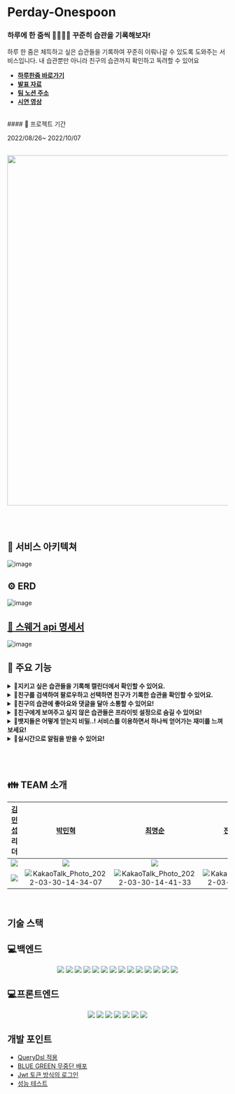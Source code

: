 # Perday-Onespoon
### 하루에 한 줌씩 🧑🏻‍🌾🌱 꾸준히 습관을 기록해보자! <br>

하루 한 줌은 체득하고 싶은 습관들을 기록하여 꾸준히 이뤄나갈 수 있도록 도와주는 서비스입니다.
내 습관뿐만 아니라 친구의 습관까지 확인하고 독려할 수 있어요
<br>
- **[하루한줌 바로가기](https://www.perday-onespoon.com/)<br>**
- **[발표 자료](https://docs.google.com/presentation/d/1u2x1SL4Bt863htJeiWeb8mTztDs20Rne1hU_DN310EU/edit?usp=sharing)<br>**
- **[팀 노션 주소](https://www.notion.so/3-8b744f1d04da4c41812b94df4ad65035)**
- **[시연 영상]()<br>**
<br>
#### 📆 프로젝트 기간 <br>

2022/08/26~ 2022/10/07



<br>


   <img src="https://img1.daumcdn.net/thumb/R1280x0/?scode=mtistory2&fname=https%3A%2F%2Fblog.kakaocdn.net%2Fdn%2FmtAhG%2FbtrNhOL2bvc%2FnjDlPCDAfNPXkU5q19MNq0%2Fimg.jpg" width="800">

<br><br>

## 📖 서비스 아키텍쳐

![image](https://img1.daumcdn.net/thumb/R1280x0/?scode=mtistory2&fname=https%3A%2F%2Fblog.kakaocdn.net%2Fdn%2Fbg3Vqy%2FbtrNjyBAtmG%2Fz58lk6MglF7kHzwkWhkgBK%2Fimg.png)


## ⚙️ ERD

![image](https://perday-onespoon.s3.ap-northeast-2.amazonaws.com/p+(1).png)

## [📄 스웨거 api 명세서](https://park-minhyeok.shop/swagger-ui.html#/)
![image](https://perday-onespoon.s3.ap-northeast-2.amazonaws.com/%E1%84%89%E1%85%B3%E1%84%8F%E1%85%B3%E1%84%85%E1%85%B5%E1%86%AB%E1%84%89%E1%85%A3%E1%86%BA+2022-10-06+%E1%84%8B%E1%85%A9%E1%84%92%E1%85%AE+6.50.04.png)

## 💖 주요 기능

<details>

  <summary><strong>📅지키고 싶은 습관들을 기록해 캘린더에서 확인할 수 있어요.</strong></summary>

  <br/>

  <ul>

<li>습관은 3일과 7일 중에 선택할 수 있습니다.</li>
<li>시간과 캐릭터를 선택할 수 있습니다.</li>
<img src="https://perday-onespoon.s3.ap-northeast-2.amazonaws.com/%E1%84%89%E1%85%B3%E1%84%8F%E1%85%B3%E1%84%85%E1%85%B5%E1%86%AB%E1%84%89%E1%85%A3%E1%86%BA+2022-10-06+%E1%84%8B%E1%85%A9%E1%84%92%E1%85%AE+6.56.59.png" width="150">
<li>설정한 시간으로 타이머를 진행하고 습관을 달성할 수 있습니다.</li>
<img src="https://perday-onespoon.s3.ap-northeast-2.amazonaws.com/%E1%84%89%E1%85%B3%E1%84%8F%E1%85%B3%E1%84%85%E1%85%B5%E1%86%AB%E1%84%89%E1%85%A3%E1%86%BA+2022-10-06+%E1%84%8B%E1%85%A9%E1%84%92%E1%85%AE+7.29.43.png" width="150">
<li>설정한 습관을 캘린더에서도 확인할 수 있습니다.</li>


  </ul>

</details>

<details>

  <summary><strong> 🙌친구를 검색하여 팔로우하고 선택하면 친구가 기록한 습관을 확인할 수 있어요.</strong></summary>

  <br/>

  <ul>

<li>친구의 이메일, 이름 또는 검색코드를 사용하여 검색할 수 있습니다.</li>
<img src="https://perday-onespoon.s3.ap-northeast-2.amazonaws.com/%E1%84%89%E1%85%B3%E1%84%8F%E1%85%B3%E1%84%85%E1%85%B5%E1%86%AB%E1%84%89%E1%85%A3%E1%86%BA+2022-10-06+%E1%84%8B%E1%85%A9%E1%84%92%E1%85%AE+7.31.32.png" width="150">
<li>캘린더에서 친구가 공개 설정한 습관을 확인할 수 있습니다.</li>
<img src="https://perday-onespoon.s3.ap-northeast-2.amazonaws.com/%E1%84%89%E1%85%B3%E1%84%8F%E1%85%B3%E1%84%85%E1%85%B5%E1%86%AB%E1%84%89%E1%85%A3%E1%86%BA+2022-10-06+%E1%84%8B%E1%85%A9%E1%84%92%E1%85%AE+7.32.40.png" width="150">



  </ul>

</details>

<details>

  <summary><strong> 👀친구의 습관에 좋아요와 댓글을 달아 소통할 수 있어요!</strong></summary>

  <br/>

  <ul>

  <li>친구가 어떤 습관을 했는지 둘러보고 응원과 코멘트를 남길 수 있습니다.</li>
  <img src="https://perday-onespoon.s3.ap-northeast-2.amazonaws.com/%E1%84%89%E1%85%B3%E1%84%8F%E1%85%B3%E1%84%85%E1%85%B5%E1%86%AB%E1%84%89%E1%85%A3%E1%86%BA+2022-10-06+%E1%84%8B%E1%85%A9%E1%84%92%E1%85%AE+7.36.25.png" width="150">


  </ul>

</details>

<details>

  <summary><strong>👫친구에게 보여주고 싶지 않은 습관들은 프라이빗 설정으로 숨길 수 있어요!</strong></summary>

<br/>

<ul>


</ul>

</details>

<details>

  <summary><strong>🏅뱃지들은 어떻게 얻는지 비밀..! 서비스를 이용하면서 하나씩 얻어가는 재미를 느껴보세요!</strong></summary>

  <br/>

  <ul>

<li>얻은 뱃지들은 이미지와 함께 언제 획득했는지 알 수 있습니다.</li>
<li>얻지 않은 뱃지들은 물음표 모양의 뱃지와 함께 힌트를 제공합니다.</li>


  </ul>

</details>

<details>

  <summary><strong>📢실시간으로 알림을 받을 수 있어요!</strong></summary>

  <br/>

  <ul>

  <li>뱃지 획득, 댓글, 좋아요, 습관 달성 시 실시간으로 알림을 받을 수 있습니다.</li>


  </ul>

</details>

<br>
<br><br>

## 👪 TEAM 소개
|                                                             [김민섭](https://github.com/alstjq8251) 리더                                                              |                                                                               [박민혁](https://github.com/Park-Seaweed)                                                                                |                                                       [최명순](https://github.com/roy656)                                                        |                                                    [전소연](https://github.com/soyeon102) 부리더                                                    |                                                                                [배지영](https://github.com/BaejiGongju)                                            |
|:----------------------------------------------------------------------------------------------------------------------------------------------------------------:|:---------------------------------------------------------------------------------------------------------------------------------------------------------------------------------------------------:|:---------------------------------------------------------------------------------------------------------------------------------------------:|:---------------------------------------------------------------------------------------------------------------------------------------------:|:---------------------------------------------------------------------------------------------------------------------------------------------------------------:|
|                                <img src="https://img.shields.io/badge/Back end-fcfd82?style=for-the-badge&logo=&logoColor=white">                                |                                                                   <img src="https://img.shields.io/badge/Back end-fcfd82?style=for-the-badge&logo=&logoColor=white">                                                                    |                                        <img src="https://img.shields.io/badge/Back end-fcfd82?style=for-the-badge&logo=&logoColor=white">                                         |                      <img src="https://img.shields.io/badge/front end-fcfd82?style=for-the-badge&logo=&logoColor=white">                      |                                             <img src="https://img.shields.io/badge/front end-fcfd82?style=for-the-badge&logo=&logoColor=white">                 |
| ![](https://img1.daumcdn.net/thumb/R1280x0/?scode=mtistory2&fname=https%3A%2F%2Fblog.kakaocdn.net%2Fdn%2FDO9Ma%2FbtrNhOrVyfo%2F0tAlwnBSxOvKYDMD682Zik%2Fimg.png) | ![KakaoTalk_Photo_2022-03-30-14-34-07](https://img1.daumcdn.net/thumb/R1280x0/?scode=mtistory2&fname=https%3A%2F%2Fblog.kakaocdn.net%2Fdn%2FzR6lR%2FbtrNjzHoynR%2FI4iKHEHRzPhXzKSm8xWxL0%2Fimg.png) | ![KakaoTalk_Photo_2022-03-30-14-41-33](https://user-images.githubusercontent.com/79740505/161509182-6a56457f-b0e6-45f0-b40e-d95cbf48619c.png) | ![KakaoTalk_Photo_2022-03-30-14-41-33](https://perday-onespoon.s3.ap-northeast-2.amazonaws.com/KakaoTalk_Photo_2022-09-29-22-08-14.png) | ![KakaoTalk_Photo_2022-03-30-14-41-33](https://img1.daumcdn.net/thumb/R1280x0/?scode=mtistory2&fname=https%3A%2F%2Fblog.kakaocdn.net%2Fdn%2Fcb1y70%2FbtrNjz1HUuc%2FeMbRbc12c8KQWzWLGTWKsK%2Fimg.png) |

<br>


## 기술 스택
## 💻백엔드
 <p align="center">
 <img src="https://img.shields.io/badge/java-007396?style=for-the-badge&logo=java&logoColor=white"> 
 <img src="https://img.shields.io/badge/Spring-6DB33F?style=for-the-badge&logo=Spring&logoColor=white">
 <img src="https://img.shields.io/badge/-Springboot-6DB33F?style=for-the-badge&logo=Springboot&logoColor=white">
 <img src="https://img.shields.io/badge/MySQL-4479A1?style=for-the-badge&logo=MySQL&logoColor=white">
 <img src="https://img.shields.io/badge/NGINX-009639?style=for-the-badge&logo=NGINX&logoColor=white">
 <img src="https://img.shields.io/badge/Amazon CloudWatch-FF4F8B?style=for-the-badge&logo=Amazon CloudWatch&logoColor=white">
 <img src="https://img.shields.io/badge/Apache JMeter-D22128?style=for-the-badge&logo=Apache JMeter&logoColor=white">
 <img src="https://img.shields.io/badge/Notion-000000?style=for-the-badge&logo=Notion&logoColor=white">
 <img src="https://img.shields.io/badge/GitHub Actions-2088FF?style=for-the-badge&logo=GitHub Actions&logoColor=white">
 <img src="https://img.shields.io/badge/QueryDsl-2088FF?style=for-the-badge&logo=&logoColor=white"> 
 <img src="https://img.shields.io/badge/Amazon S3-569A31?style=for-the-badge&logo=Amazon S3&logoColor=white">
 <img src="https://img.shields.io/badge/Amazon EC2-FF9900?style=for-the-badge&logo=Amazon EC2&logoColor=white">
 <img src="https://img.shields.io/badge/SSL-721412?style=for-the-badge&logo=SSL&logoColor=white">
 <img src="https://img.shields.io/badge/Swagger-85EA2D?style=for-the-badge&logo=Swagger&logoColor=white">

 </p>


## 💻프론트엔드
<p align="center">
  <img src="https://img.shields.io/badge/JavaScript-F7DF1E?style=for-the-badge&logo=JavaScript&logoColor=white">
  <img src="https://img.shields.io/badge/React-61DAFB?style=for-the-badge&logo=React&logoColor=white">
  <img src="https://img.shields.io/badge/React Query-FF4154?style=for-the-badge&logo=React Query&logoColor=white">
  <img src="https://img.shields.io/badge/Axios-5A29E4?style=for-the-badge&logo=Axios&logoColor=white">
  <img src="https://img.shields.io/badge/styled components-DB7093?style=for-the-badge&logo=styled components&logoColor=white">
  <img src="https://img.shields.io/badge/Notion-000000?style=for-the-badge&logo=Notion&logoColor=white">
  <img src="https://img.shields.io/badge/Figma-F24E1E?style=for-the-badge&logo=Figma&logoColor=white">






 








##  개발 포인트
- [QueryDsl 적용]()
- [BLUE GREEN 무중단 배포]()
- [Jwt 토큰 방식의 로그인]()
- [성능 테스트]()
















</p>
<br>
<br>